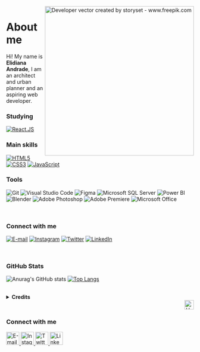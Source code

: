 <img align="right" alt="Developer vector created by storyset - www.freepik.com" height="400" src="https://user-images.githubusercontent.com/97471199/164148375-75b79a9a-77a4-43df-b3fd-b6472d8a8670.png">

<h1 id="top" align="left">About me</h1>

<p align="left">Hi! My name is <strong>Elidiana Andrade</strong>, I am an architect and urban planner and an aspiring web developer.</p>

<h3 align="left">Studying</h3>

[![React.JS](https://img.shields.io/badge/React.JS-000?style=for-the-badge&logo=react&logoColor=61dafb)](https://developer.mozilla.org/pt-BR/docs/Web/HTML)


<h3 align="left">Main skills</h3>

[![HTML5](https://img.shields.io/badge/HTML5-D5F7E6?style=for-the-badge&logo=html5&logoColor=E34F26)](https://developer.mozilla.org/pt-BR/docs/Web/HTML)
[![CSS3](https://img.shields.io/badge/CSS3-D5F7E6?style=for-the-badge&logo=css3&logoColor=00BFFF)](https://developer.mozilla.org/pt-BR/docs/Web/CSS)
[![JavaScript](https://img.shields.io/badge/JavaScript-D5F7E6?style=for-the-badge&logo=javascript&logoColor=F7DF1E)](https://developer.mozilla.org/pt-BR/docs/Web/JavaScript)

<h3 align="left">Tools</h3>

![Git](https://img.shields.io/badge/Git-FFF?style=for-the-badge&logo=git)
![Visual Studio Code](https://img.shields.io/badge/VS%20Code-FFF?style=for-the-badge&logo=visual-studio-code&logoColor=00BFFF)
![Figma](https://img.shields.io/badge/Figma-D5F7E6?style=for-the-badge&logo=figma&logoColor=ff24bd)
![Microsoft SQL Server](https://img.shields.io/badge/SQL%20Server-D5F7E6?style=for-the-badge&logo=microsoft-sql-server&logoColor=EF322B)
![Power BI](https://img.shields.io/badge/Power%20BI-D5F7E6?style=for-the-badge&logo=power-bi)
![Blender](https://img.shields.io/badge/Blender-D5F7E6?style=for-the-badge&logo=blender)
![Adobe Photoshop](https://img.shields.io/badge/Photoshop-D5F7E6?style=for-the-badge&logo=adobe-photoshop)
![Adobe Premiere](https://img.shields.io/badge/Premiere-D5F7E6?style=for-the-badge&logo=adobe-premiere-pro&logoColor=9999FF)
![Microsoft Office](https://img.shields.io/badge/Office-D5F7E6?style=for-the-badge&logo=microsoft-office&logoColor=EB3D01)

<br>

<h3 align="left">Connect with me</h3>

[![E-mail](https://img.shields.io/badge/-elidianaandrade@outlook.com-000?style=for-the-badge&logo=microsoft-outlook&logoColor=72E7B2&color:FFF)](mailto:elidianaandrade@outlook.com)
[![Instagram](https://img.shields.io/badge/-Instagram-000?style=for-the-badge&logo=instagram&logoColor=72E7B2&color:FFF)](https://instagram.com/elidianaandrade)
[![Twitter](https://img.shields.io/badge/-Twitter-000?style=for-the-badge&logo=twitter&logoColor=72E7B2&color:FFF)](https://twitter.com/elidianaandrade)
[![LinkedIn](https://img.shields.io/badge/-LinkedIn-000?style=for-the-badge&logo=linkedin&logoColor=72E7B2&color:FFF)](https://www.linkedin.com/in/elidianaandrade/)

<br>

<h3 align="left">GitHub Stats</h3>

![Anurag's GitHub stats](https://github-readme-stats.vercel.app/api?username=elidianaandrade&hide_title=true&show_icons=true&include_all_commits=false&count_private=true&line_height=25&hide=issues&bg_color=30,D5F7E6,FFF&text_color=000&border_radius=3&border_color=FFF&icon_color=1B2E35&theme=swift)
[![Top Langs](https://github-readme-stats.vercel.app/api/top-langs/?username=elidianaandrade&hide_title=false&count_private=true&layout=compact&card_width=297&show_icons=true&title_color=000&bg_color=30,FFF,D5F7E6&text_color=000&border_radius=3&border_color=FFF)](https://github.com/elidianaandrade/github-readme-stats)

<br>

<details align="left">
  <summary><b>Credits</b></summary> 
  - Badges by <a href="https://shields.io/">shields.io</a>
  <br>
  - GitHub Stats by <a href="https://github.com/anuraghazra/github-readme-stats">anuraghazra</a>
  <br>
  - Developer vector created by <a href="https://www.freepik.com/vectors/developer">storyset - www.freepik.com</a>
</details>
<div align="right">
  <a href="#top">
    <img alt="Up" height="25" src="https://raw.githubusercontent.com/FortAwesome/Font-Awesome/6.x/svgs/solid/angle-up.svg">
  </a>
</div>

<h3 align="left">Connect with me</h3>
<div align="left">
  <a href="mailto:elidianaandrade@outlook.com">
    <img alt="E-mail" height="35" src="https://raw.githubusercontent.com/FortAwesome/Font-Awesome/6.x/svgs/solid/square-envelope.svg">
  </a> 
  <a href="https://instagram.com/elidianaandrade" target="_blank">
    <img alt="Instagram" height="35" src="https://raw.githubusercontent.com/FortAwesome/Font-Awesome/6.x/svgs/brands/instagram-square.svg">
  </a>
  <a href="https://twitter.com/elidianaandrade" target="_blank">
   <img alt="Twitter" height="35" src="https://raw.githubusercontent.com/FortAwesome/Font-Awesome/6.x/svgs/brands/twitter-square.svg">
  </a>
  <a href="https://www.linkedin.com/in/elidianaandrade/" target="_blank">
   <img alt="LinkedIn" height="35" src="https://raw.githubusercontent.com/FortAwesome/Font-Awesome/6.x/svgs/brands/linkedin.svg">
  </a>
</div>

